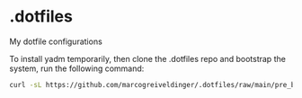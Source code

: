 # .dotfiles
My dotfile configurations

To install yadm temporarily, then clone the .dotfiles repo and bootstrap the system, run the following command:

```bash
curl -sL https://github.com/marcogreiveldinger/.dotfiles/raw/main/pre_bootstrap.sh | bash
```